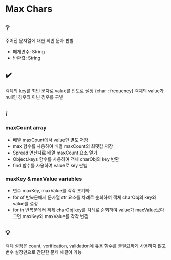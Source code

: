 # Max Chars

## ❔
주어진 문자열에 대한 최빈 문자 판별
- 매개변수: String
- 반환값: String

## ✔️
객체의 key를 최빈 문자로 value를 빈도로 설정 {char : frequency}
객체의 value가 null인 경우와 아닌 경우를 구별

## ❕
### maxCount array
- 배열 maxCount에서 value만 별도 저장
- max 함수를 사용하여 배열 maxCount의 최댓값 저장
- Spread 연산자로 배열 maxCount 요소 열거
- Object.keys 함수를 사용하여 객체 charObj의 key 반환
- find 함수를 사용하여 value로 key 판별

### maxKey & maxValue variables
- 변수 maxKey, maxValue를 각각 초기화
- for of 반복문애서 문자열 str 요소를 차례로 순회하여 객체 charObj의 key와 value를 설정
- for in 반복문에서 객체 charObj key를 차례로 순회하여 value가 maxValue보다 크면 maxKey와 maxValue를 각각 변경

## 💡
객체 설정은 count, verification, validation에 유용
함수를 불필요하게 사용하지 않고 변수 설정만으로 간단한 문제 해결이 가능
